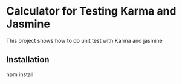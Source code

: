 # Calculator for Testing Karma and Jasmine

This project shows how to do unit test with Karma and jasmine

## Installation

npm install

